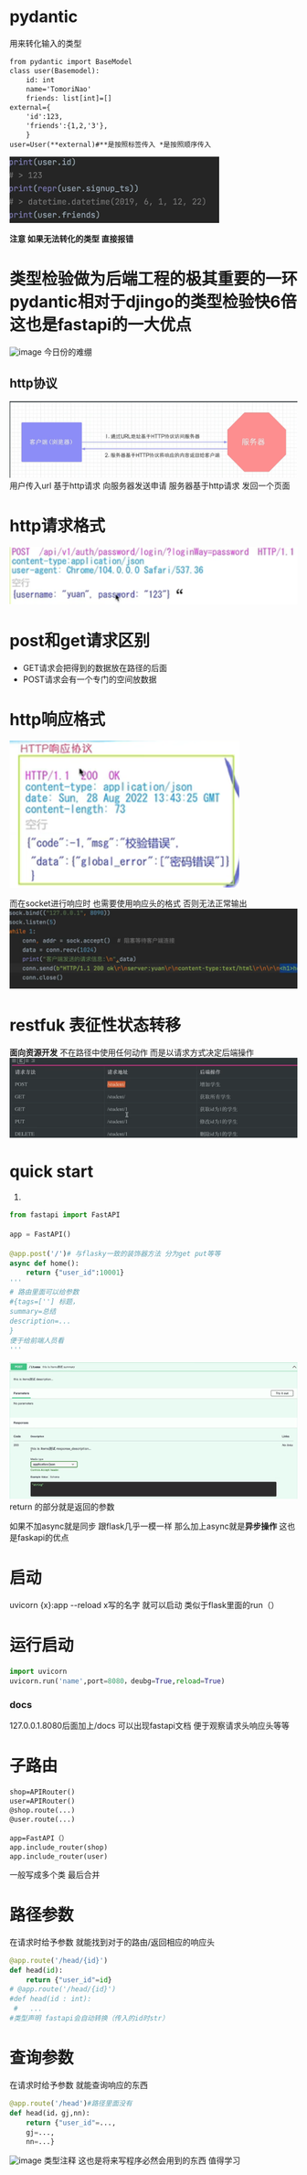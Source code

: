 # pydantic
用来转化输入的类型 
```
from pydantic import BaseModel
class user(Basemodel):
    id: int
    name='TomoriNao'
    friends: list[int]=[]
external={
    'id':123,
    'friends':{1,2,'3'},
    }
user=User(**external)#**是按照标签传入 *是按照顺序传入
```
![alt text](image.png)

**注意 如果无法转化的类型 直接报错**

# 类型检验做为后端工程的极其重要的一环 pydantic相对于djingo的类型检验快6倍 这也是fastapi的一大优点
<img width="1544" height="68" alt="image" src="https://github.com/user-attachments/assets/208c82f3-82e4-41f3-a2d3-d314f3eba6b5" />
今日份的难绷

## http协议
![alt text](image-1.png)
用户传入url 基于http请求 向服务器发送申请 服务器基于http请求 发回一个页面

# http请求格式
![alt text](image-2.png)
# post和get请求区别
- GET请求会把得到的数据放在路径的后面
- POST请求会有一个专门的空间放数据

# http响应格式
![alt text](image-3.png)

而在socket进行响应时 也需要使用响应头的格式 否则无法正常输出
![alt text](image-4.png)

# restfuk 表征性状态转移

**面向资源开发** 不在路径中使用任何动作 而是以请求方式决定后端操作
![alt text](image-5.png)


# quick start

1.
```py
from fastapi import FastAPI

app = FastAPI()

@app.post('/')# 与flasky一致的装饰器方法 分为get put等等
async def home():
    return {"user_id":10001}
'''
# 路由里面可以给参数
#{tags=[''] 标题，
summary=总结
description=...
}
便于给前端人员看
'''
```
![alt text](image-6.png)
return 的部分就是返回的参数

如果不加async就是同步 跟flask几乎一模一样 那么加上async就是**异步操作** 这也是faskapi的优点

# 启动
uvicorn {x}:app --reload x写的名字 就可以启动 类似于flask里面的run（）

# 运行启动
```py
import uvicorn
uvicorn.run('name',port=8080，deubg=True,reload=True)
```

### docs
127.0.0.1.8080后面加上/docs 可以出现fastapi文档  便于观察请求头响应头等等

# 子路由
```
shop=APIRouter()
user=APIRouter()
@shop.route(...)
@user.route(...)

app=FastAPI（）
app.include_router(shop)
app.include_router(user)
```
一般写成多个类 最后合并

# 路径参数
在请求时给予参数 就能找到对于的路由/返回相应的响应头
```python
@app.route('/head/{id}')
def head(id):
    return {"user_id"=id}
# @app.route('/head/{id}')
#def head(id : int):
 #   ...
#类型声明 fastapi会自动转换（传入的id时str）
```

# 查询参数
在请求时给予参数 就能查询响应的东西
```py
@app.route('/head')#路径里面没有
def head(id，gj,nn):
    return {"user_id"=...,
    gj=...,
    nn=...}
```

<img width="1202" height="339" alt="image" src="https://github.com/user-attachments/assets/373733e5-54ea-4002-a3a0-f58036ee0e0c" />
类型注释 这也是将来写程序必然会用到的东西 值得学习 

